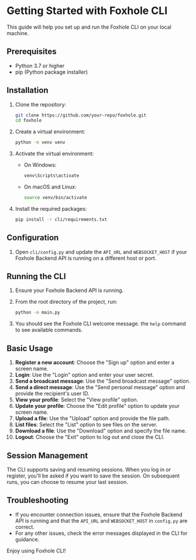 # Getting Started with Foxhole CLI

This guide will help you set up and run the Foxhole CLI on your local machine.

## Prerequisites

- Python 3.7 or higher
- pip (Python package installer)

## Installation

1. Clone the repository:

   ```bash
   git clone https://github.com/your-repo/foxhole.git
   cd foxhole
   ```

2. Create a virtual environment:

   ```bash
   python -m venv venv
   ```

3. Activate the virtual environment:
   - On Windows:

     ```bash
     venv\Scripts\activate
     ```

   - On macOS and Linux:

     ```bash
     source venv/bin/activate
     ```

4. Install the required packages:

   ```bash
   pip install -r cli/requirements.txt
   ```

## Configuration

1. Open `cli/config.py` and update the `API_URL` and `WEBSOCKET_HOST` if your Foxhole Backend API is running on a different host or port.

## Running the CLI

1. Ensure your Foxhole Backend API is running.

2. From the root directory of the project, run:

   ```bash
   python -m main.py
   ```

3. You should see the Foxhole CLI welcome message.
the `help` command to see available commands.

## Basic Usage

1. **Register a new account**: Choose the "Sign up" option and enter a screen name.
2. **Login**: Use the "Login" option and enter your user secret.
3. **Send a broadcast message**: Use the "Send broadcast message" option.
4. **Send a direct message**: Use the "Send personal message" option and provide the recipient's user ID.
5. **View your profile**: Select the "View profile" option.
6. **Update your profile**: Choose the "Edit profile" option to update your screen name.
7. **Upload a file**: Use the "Upload" option and provide the file path.
8. **List files**: Select the "List" option to see files on the server.
9. **Download a file**: Use the "Download" option and specify the file name.
10. **Logout**: Choose the "Exit" option to log out and close the CLI.

## Session Management

The CLI supports saving and resuming sessions. When you log in or register, you'll be asked if you want to save the session. On subsequent runs, you can choose to resume your last session.

## Troubleshooting

- If you encounter connection issues, ensure that the Foxhole Backend API is running and that the `API_URL` and `WEBSOCKET_HOST` in `config.py` are correct.
- For any other issues, check the error messages displayed in the CLI for guidance.

Enjoy using Foxhole CLI!
